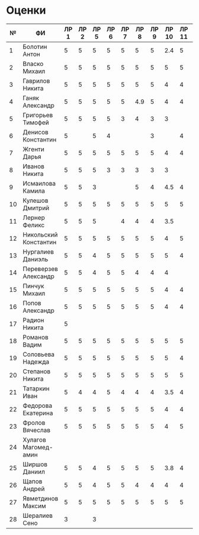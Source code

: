 # Оценки
| №  | ФИ                    | ЛР 1 | ЛР 2 | ЛР 5 | ЛР 6 | ЛР 7 | ЛР 8 | ЛР 9 | ЛР 10 | ЛР 11 | ЛР 12 | ЛР 13 | ЛР 14 | ЛР 15 | КП  | Зачет bash |
|----|-----------------------|------|------|------|------|------|------|------|-------|-------|-------|-------|-------|-------|-----|------------|
| 1  | Болотин Антон         |  5   |  5   |  5   |  5   |  5   |  5   |  5   |  2.4  |   5   |   4   |   5   |   5   |       |  5  |     4      |
| 2  | Власко Михаил         |  5   |  5   |  5   |  5   |  5   |  5   |  5   |   5   |   5   |   5   |   5   |   5   |   5   |  5  |     5      |
| 3  | Гаврилов Никита       |  5   |  5   |  5   |  5   |  5   |  5   |  5   |   4   |   4   |   4   |   4   |   5   |   5   |  5  |     5      |
| 4  | Ганяк Александр       |  5   |  5   |  5   |  5   |  5   |  4.9 |  5   |   4   |   4   |   4   |   4   |   4   |   5   |  5  |     4      |
| 5  | Григорьев Тимофей     |  5   |  5   |  5   |  5   |  3   |  4   |  3   |   3   |       |       |       |       |       |     |     5      |
| 6  | Денисов Константин    |  5   |      |  5   |  4   |      |      |  3   |       |   4   |       |       |       |       |     |     2      |
| 7  | Жгенти Дарья          |  5   |  5   |  5   |  5   |  5   |  5   |  5   |   4   |   4   |   4   |   3   | 4.5   |   5   |  5  |     4      |
| 8  | Иванов Никита         |  5   |  5   |  5   |  3   |  3   |  3   |  3   |   3   |       |       |       |       |       |     |     4      |
| 9  | Исмаилова Камила      |  5   |  5   |  3   |      |      |  5   |  4   |  4.5  |   4   |       |       |       |       |     |     4      |
| 10 | Кулешов Дмитрий       |  5   |  5   |  5   |  5   |  5   |  5   |  5   |   5   |   5   |   5   |   5   |   5   |       |     |     5      |
| 11 | Лернер Феликс         |  5   |  5   |  5   |      |  4   |  4   |  4   |  3.5  |       |       |       |       |       |     |     4      |
| 12 | Никольский Константин |  5   |  5   |  5   |  5   |  5   |  5   |  5   |   4   |   5   |   5   |   4   |   4   |   5   |  5  |     4      |
| 13 | Нургалиев  Даниэль    |  5   |  5   |  4   |  5   |  5   |  5   |  5   |   5   |   4   |   4   |       |   4   |   5   |     |     4      |
| 14 | Переверзев Александр  |  5   |  5   |  4   |  5   |  5   |  4   |  4   |   4   |       |   3   |       |   5   |   5   |     |     4      |
| 15 | Пинчук Михаил         |  5   |  5   |  5   |  5   |  5   |  5   |  5   |   4   |   4   |   4   |   5   |   5   |   5   |  5  |     4      |
| 16 | Попов Александр       |  5   |  5   |  5   |  5   |  5   |  5   |  5   |   4   |   4   |   5   |   4   |   5   |   5   |  5  |     4      |
| 17 | Радион Никита         |  5   |      |      |      |      |      |      |       |       |       |       |       |       |     |     3      |
| 18 | Романов Вадим         |  5   |  5   |  5   |  5   |  5   |  5   |  5   |   5   |   5   |   5   |   5   |   5   |   5   |  5  |     5      |
| 19 | Соловьева Надежда     |  5   |  5   |  5   |  5   |  5   |  5   |  5   |   5   |   4   |   5   |   5   |   5   |   5   |  5  |     4      |
| 20 | Степанов Никита       |  5   |  5   |  5   |  5   |  5   |  5   |  5   |   5   |   5   |   4   |   5   |   5   |   5   |  5  |     3      |
| 21 | Татаркин Иван         |  5   |  4   |  4   |  5   |  4   |  4   |  4   |  3.5  |   4   |   4   |   4   |   5   |   5   |  4  |     4      |
| 22 | Федорова Екатерина    |  5   |  5   |  5   |  5   |  5   |  5   |  5   |   4   |   4   |   4   |   4   |   5   |   5   |  5  |     4      |
| 23 | Фролов Вячеслав       |  5   |  5   |  5   |  5   |  5   |  5   |  5   |   4   |   5   |   4   |   3   |   4   |   5   |  5  |     5      |
| 24 | Хулагов Магомед-амин  |      |      |      |      |      |      |      |       |       |       |       |       |       |     |            |
| 25 | Ширшов Даниил         |  5   |  5   |  4   |  5   |  5   |  5   |  5   |  3.8  |   4   |   4   |       |       |       |     |     3      |
| 26 | Щапов Андрей          |  5   |  5   |  4   |  5   |  5   |  4   |  4   |   4   |   4   |   4   |   4   |       |       |     |     5      |
| 27 | Явметдинов Максим     |  5   |  5   |  5   |  5   |  5   |  5   |  5   |   5   |   5   |   5   |   5   |   5   |   5   |     |     5      |
| 28 | Шералиев Сено         |  3   |      |  3   |      |      |      |      |       |       |       |       |       |       |     |    2.5     | 
